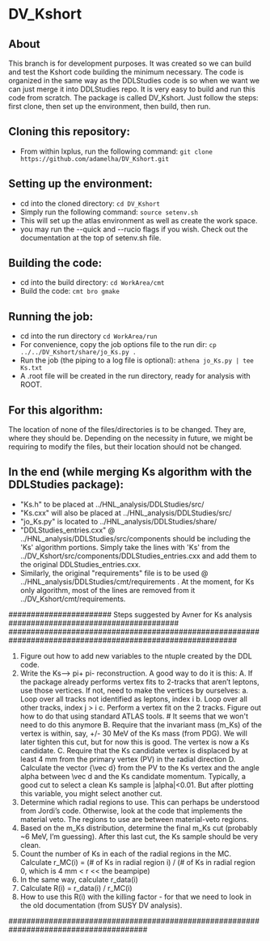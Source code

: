 # DV_Kshort
## About

This branch is for development purposes. It was created so we can build and test the Kshort code building the minimum necessary.
The code is organized in the same way as the DDLStudies code is so when we want we can just merge it into DDLStudies repo.
It is very easy to build and run this code from scratch. 
The package is called DV_Kshort.
Just follow the steps: first clone, then set up the environment, then build, then run. 

## Cloning this repository:
- From within lxplus, run the following command: `git clone https://github.com/adamelha/DV_Kshort.git`

## Setting up the environment:
- cd into the cloned directory: `cd DV_Kshort`
- Simply run the following command: `source setenv.sh`
- This will set up the atlas environment as well as create the work space.
- you may run the --quick and --rucio flags if you wish. Check out the documentation at the top of setenv.sh file.

## Building the code:
- cd into the build directory: `cd WorkArea/cmt`
- Build the code: `cmt bro gmake`

## Running the job:
- cd into the run directory `cd WorkArea/run`
- For convenience, copy the job options file to the run dir: `cp ../../DV_Kshort/share/jo_Ks.py .`
- Run the job (the piping to a log file is optional): `athena jo_Ks.py | tee Ks.txt`
- A .root file will be created in the run directory, ready for analysis with ROOT.


## For this algorithm:
The location of none of the files/directories is to be changed. They are, where they should be. Depending on the necessity in future, we might be requiring to modify the files, but their location should not be changed.


## In the end (while merging Ks algorithm with the DDLStudies package):
- "Ks.h" to be placed at ../HNL_analysis/DDLStudies/src/
- "Ks.cxx" will also be placed at ../HNL_analysis/DDLStudies/src/
- "jo_Ks.py" is located to ../HNL_analysis/DDLStudies/share/
- "DDLStudies_entries.cxx" @ ../HNL_analysis/DDLStudies/src/components should be including the 'Ks' algorithm portions. Simply take the lines with 'Ks' from the ../DV_Kshort/src/components/DDLStudies_entries.cxx and add them to the original DDLStudies_entries.cxx.
- Similarly, the original "requirements" file is to be used @ ../HNL_analysis/DDLStudies/cmt/requirements . At the moment, for Ks only algorithm, most of the lines are removed from it ../DV_Kshort/cmt/requirements.


####################### Steps suggested by Avner for Ks analysis ######################################
###########################################################################################################
1. Figure out how to add new variables to the ntuple created by the DDL code.
2. Write the Ks—> pi+ pi- reconstruction. A good way to do it is this:
        A. If the package already performs vertex fits to 2-tracks that aren’t leptons, use those vertices. If not, need to make the vertices by ourselves:
            a. Loop over all tracks not identified as leptons, index i 
            b. Loop over all other tracks, index j > i
            c. Perform a vertex fit on the 2 tracks. Figure out how to do that using standard ATLAS tools. # It seems that we won't need to do this anymore
        B. Require that the invariant mass (m_Ks) of the vertex is within, say, +/- 30 MeV of the Ks mass (from PDG). We will later tighten this cut, but for now this is good. The vertex is now a Ks candidate.
        C. Require that the Ks candidate vertex is displaced by at least 4 mm from the primary vertex (PV) in the radial direction 
        D. Calculate the vector {\vec d} from the PV to the Ks vertex and the angle alpha between \vec d and the Ks candidate momentum. Typically, a good cut to select a clean Ks sample is |alpha|<0.01. But after plotting this variable, you might select another cut.
3. Determine which radial regions to use. This can perhaps be understood from Jordi’s code. Otherwise, look at the code that implements the material veto. The regions to use are between material-veto regions.
4. Based on the m_Ks distribution, determine the final m_Ks cut (probably ~6 MeV, I’m guessing). After this last cut, the Ks sample should be very clean.
5. Count the number of Ks in each of the radial regions in the MC. Calculate r_MC(i) = (# of Ks in radial region i) / (# of Ks in radial region 0, which is 4 mm < r << the beampipe)
6. In the same way, calculate r_data(i)
7. Calculate R(i) = r_data(i) / r_MC(i)
8. How to use this R(i) with the killing factor - for that we need to look in the old documentation (from SUSY DV analysis).
   
#######################################################################################
